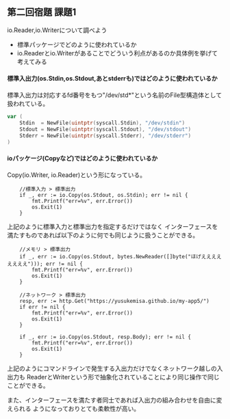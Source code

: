 ## 第二回宿題 課題1
io.Reader,io.Writerについて調べよう

* 標準パッケージでどのように使われているか
* io.Readerとio.Writerがあることでどういう利点があるのか具体例を挙げて考えてみる

#### 標準入出力(os.Stdin,os.Stdout,あとstderrも)ではどのように使われているか
標準入出力は対応するfd番号をもつ"/dev/std*"という名前のFile型構造体として扱われている。
```file.go
var (
    Stdin  = NewFile(uintptr(syscall.Stdin), "/dev/stdin") 
    Stdout = NewFile(uintptr(syscall.Stdout), "/dev/stdout")
    Stderr = NewFile(uintptr(syscall.Stderr), "/dev/stderr")
)
```
#### ioパッケージ(Copyなど)ではどのように使われているか
Copy(io.Writer, io.Reader)という形になっている。
```
	//標準入力 > 標準出力
	if _, err := io.Copy(os.Stdout, os.Stdin); err != nil {
		fmt.Printf("err=%v", err.Error())
		os.Exit(1)
	}
```
上記のように標準入力と標準出力を指定するだけではなく
インターフェースを満たすものであれば以下のように何でも同じように扱うことができる。
```
	//メモリ > 標準出力
	if _, err := io.Copy(os.Stdout, bytes.NewReader([]byte("ほげええええええええ"))); err != nil {
		fmt.Printf("err=%v", err.Error())
		os.Exit(1)
	}

	//ネットワーク > 標準出力
	resp, err := http.Get("https://yusukemisa.github.io/my-app5/")
	if err != nil {
		fmt.Printf("err=%v", err.Error())
		os.Exit(1)
	}

	if _, err := io.Copy(os.Stdout, resp.Body); err != nil {
		fmt.Printf("err=%v", err.Error())
		os.Exit(1)
	}
```
上記のようにコマンドラインで発生する入出力だけでなくネットワーク越しの入出力も
ReaderとWriterという形で抽象化されていることにより同じ操作で同じことができる。

また、インターフェースを満たす者同士であれば入出力の組み合わせを自由に変えられる
ようになっておりとても柔軟性が高い。

